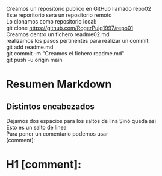 Creamos un repositorio publico en GitHub llamado repo02  
Este reporitorio sera un repositorio remoto  
Lo clonamos como repositorio local:  
git clone https://github.com/RogerPuig1997/repo01  
Creamos dentro un fichero readme02.md  
realizamos los pasos pertinentes para realizar un commit:  
git add readme.md  
git commit -m "Creamos el fichero readme.md"  
git push -u origin main  
# Resumen Markdown  
## Distintos encabezados  
Dejamos dos espacios para los saltos de lina
Sinó queda asi  
Esto es un salto de linea  
Para poner un comentario podemos usar  
[comment]: <Esto no lo puedes ver> 
# H1 [comment]: <Esto es un comentario con encabezado>